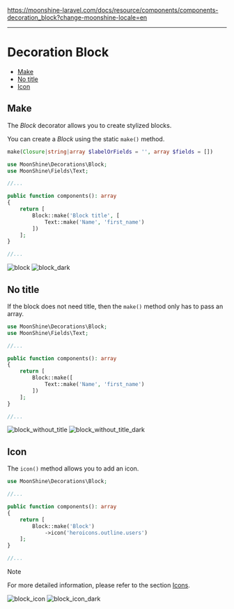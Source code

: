 https://moonshine-laravel.com/docs/resource/components/components-decoration_block?change-moonshine-locale=en

------
# Decoration Block

- [Make](#make)
- [No title](#wihtout-heading)
- [Icon](#icon)

<a name="make"></a>
## Make

The *Block* decorator allows you to create stylized blocks.

You can create a *Block* using the static `make()` method.

```php
make(Closure|string|array $labelOrFields = '', array $fields = [])
```

```php
use MoonShine\Decorations\Block;
use MoonShine\Fields\Text;

//...

public function components(): array
{
    return [
        Block::make('Block title', [
            Text::make('Name', 'first_name')
        ])
    ];
}

//...
```

![block](https://moonshine-laravel.com/screenshots/block.png)
![block_dark](https://moonshine-laravel.com/screenshots/block_dark.png)

<a name="no-title"></a>
## No title

If the block does not need title, then the `make()` method only has to pass an array.

```php
use MoonShine\Decorations\Block;
use MoonShine\Fields\Text;

//...

public function components(): array
{
    return [
        Block::make([
            Text::make('Name', 'first_name')
        ])
    ];
}

//...
```

![block_without_title](https://moonshine-laravel.com/screenshots/block_without_title.png)
![block_without_title_dark](https://moonshine-laravel.com/screenshots/block_without_title_dark.png)

<a name="icon"></a>
## Icon

The `icon()` method allows you to add an icon.

```php
use MoonShine\Decorations\Block;

//...

public function components(): array
{
    return [
        Block::make('Block')
            ->icon('heroicons.outline.users')
    ];
}

//...
```

> [!NOTE]
> For more detailed information, please refer to the section [Icons](https://moonshine-laravel.com/docs/resource/appearance/icons).

![block_icon](https://moonshine-laravel.com/screenshots/block_icon.png)
![block_icon_dark](https://moonshine-laravel.com/screenshots/block_icon_dark.png)
